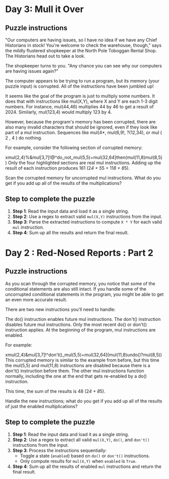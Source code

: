 # Day 3: Mull it Over

## Puzzle instructions

"Our computers are having issues, so I have no idea if we have any Chief Historians in stock! You're welcome to check the warehouse, though," says the mildly flustered shopkeeper at the North Pole Toboggan Rental Shop. The Historians head out to take a look.

The shopkeeper turns to you. "Any chance you can see why our computers are having issues again?"

The computer appears to be trying to run a program, but its memory (your puzzle input) is corrupted. All of the instructions have been jumbled up!

It seems like the goal of the program is just to multiply some numbers. It does that with instructions like mul(X,Y), where X and Y are each 1-3 digit numbers. For instance, mul(44,46) multiplies 44 by 46 to get a result of 2024. Similarly, mul(123,4) would multiply 123 by 4.

However, because the program's memory has been corrupted, there are also many invalid characters that should be ignored, even if they look like part of a mul instruction. Sequences like mul(4*, mul(6,9!, ?(12,34), or mul ( 2 , 4 ) do nothing.

For example, consider the following section of corrupted memory:

xmul(2,4)%&mul[3,7]!@^do_not_mul(5,5)+mul(32,64]then(mul(11,8)mul(8,5))
Only the four highlighted sections are real mul instructions. Adding up the result of each instruction produces 161 (2*4 + 5*5 + 11*8 + 8*5).

Scan the corrupted memory for uncorrupted mul instructions. What do you get if you add up all of the results of the multiplications?

## Step to complete the puzzle

1. **Step 1**: Read the input data and load it as a single string.
2. **Step 2**: Use a regex to extract valid `mul(X,Y)` instructions from the input.
3. **Step 3**: Parse the extracted instructions to compute `X * Y` for each valid `mul` instruction.
4. **Step 4**: Sum up all the results and return the final result.

# Day 2 : Red-Nosed Reports : Part 2

## Puzzle instructions

As you scan through the corrupted memory, you notice that some of the conditional statements are also still intact. If you handle some of the uncorrupted conditional statements in the program, you might be able to get an even more accurate result.

There are two new instructions you'll need to handle:

The do() instruction enables future mul instructions.
The don't() instruction disables future mul instructions.
Only the most recent do() or don't() instruction applies. At the beginning of the program, mul instructions are enabled.

For example:

xmul(2,4)&mul[3,7]!^don't()_mul(5,5)+mul(32,64](mul(11,8)undo()?mul(8,5))
This corrupted memory is similar to the example from before, but this time the mul(5,5) and mul(11,8) instructions are disabled because there is a don't() instruction before them. The other mul instructions function normally, including the one at the end that gets re-enabled by a do() instruction.

This time, the sum of the results is 48 (2*4 + 8*5).

Handle the new instructions; what do you get if you add up all of the results of just the enabled multiplications?

## Step to complete the puzzle

1. **Step 1**: Read the input data and load it as a single string.
2. **Step 2**: Use a regex to extract all valid `mul(X,Y)`, `do()`, and `don't()` instructions from the input.
3. **Step 3**: Process the instructions sequentially:
   - Toggle a state (`enabled`) based on `do()` or `don't()` instructions.
   - Only compute results for `mul(X,Y)` when `enabled` is `True`.
4. **Step 4**: Sum up all the results of enabled `mul` instructions and return the final result.